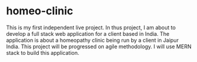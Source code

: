 # homeo-clinic
This is my first independent live project. In thus project, I am about to develop a full stack web application for a client based in India. The application is about a homeopathy clinic being run by a client in Jaipur India. This project will be progressed on agile methodology. I will use MERN stack to build this application.  
